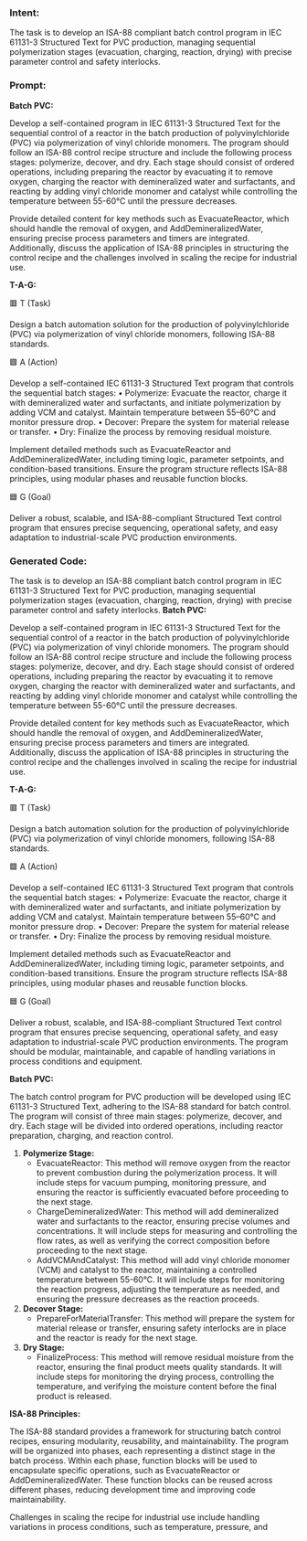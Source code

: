 ### Intent:
The task is to develop an ISA-88 compliant batch control program in IEC 61131-3 Structured Text for PVC production, managing sequential polymerization stages (evacuation, charging, reaction, drying) with precise parameter control and safety interlocks.

### Prompt:
**Batch PVC:**

Develop a self-contained program in IEC 61131-3 Structured Text for the sequential control of a reactor in the batch production of polyvinylchloride (PVC) via polymerization of vinyl chloride monomers. The program should follow an ISA-88 control recipe structure and include the following process stages: polymerize, decover, and dry. Each stage should consist of ordered operations, including preparing the reactor by evacuating it to remove oxygen, charging the reactor with demineralized water and surfactants, and reacting by adding vinyl chloride monomer and catalyst while controlling the temperature between 55-60°C until the pressure decreases.

Provide detailed content for key methods such as EvacuateReactor, which should handle the removal of oxygen, and AddDemineralizedWater, ensuring precise process parameters and timers are integrated. Additionally, discuss the application of ISA-88 principles in structuring the control recipe and the challenges involved in scaling the recipe for industrial use.

**T-A-G:**

🟥 T (Task)

Design a batch automation solution for the production of polyvinylchloride (PVC) via polymerization of vinyl chloride monomers, following ISA-88 standards.

🟩 A (Action)

Develop a self-contained IEC 61131-3 Structured Text program that controls the sequential batch stages:
	•	Polymerize: Evacuate the reactor, charge it with demineralized water and surfactants, and initiate polymerization by adding VCM and catalyst. Maintain temperature between 55–60°C and monitor pressure drop.
	•	Decover: Prepare the system for material release or transfer.
	•	Dry: Finalize the process by removing residual moisture.

Implement detailed methods such as EvacuateReactor and AddDemineralizedWater, including timing logic, parameter setpoints, and condition-based transitions. Ensure the program structure reflects ISA-88 principles, using modular phases and reusable function blocks.

🟦 G (Goal)

Deliver a robust, scalable, and ISA-88-compliant Structured Text control program that ensures precise sequencing, operational safety, and easy adaptation to industrial-scale PVC production environments.

### Generated Code:
The task is to develop an ISA-88 compliant batch control program in IEC 61131-3 Structured Text for PVC production, managing sequential polymerization stages (evacuation, charging, reaction, drying) with precise parameter control and safety interlocks.
**Batch PVC:**

Develop a self-contained program in IEC 61131-3 Structured Text for the sequential control of a reactor in the batch production of polyvinylchloride (PVC) via polymerization of vinyl chloride monomers. The program should follow an ISA-88 control recipe structure and include the following process stages: polymerize, decover, and dry. Each stage should consist of ordered operations, including preparing the reactor by evacuating it to remove oxygen, charging the reactor with demineralized water and surfactants, and reacting by adding vinyl chloride monomer and catalyst while controlling the temperature between 55-60°C until the pressure decreases.

Provide detailed content for key methods such as EvacuateReactor, which should handle the removal of oxygen, and AddDemineralizedWater, ensuring precise process parameters and timers are integrated. Additionally, discuss the application of ISA-88 principles in structuring the control recipe and the challenges involved in scaling the recipe for industrial use.

**T-A-G:**

🟥 T (Task)

Design a batch automation solution for the production of polyvinylchloride (PVC) via polymerization of vinyl chloride monomers, following ISA-88 standards.

🟩 A (Action)

Develop a self-contained IEC 61131-3 Structured Text program that controls the sequential batch stages:
	•	Polymerize: Evacuate the reactor, charge it with demineralized water and surfactants, and initiate polymerization by adding VCM and catalyst. Maintain temperature between 55–60°C and monitor pressure drop.
	•	Decover: Prepare the system for material release or transfer.
	•	Dry: Finalize the process by removing residual moisture.

Implement detailed methods such as EvacuateReactor and AddDemineralizedWater, including timing logic, parameter setpoints, and condition-based transitions. Ensure the program structure reflects ISA-88 principles, using modular phases and reusable function blocks.

🟦 G (Goal)

Deliver a robust, scalable, and ISA-88-compliant Structured Text control program that ensures precise sequencing, operational safety, and easy adaptation to industrial-scale PVC production environments. The program should be modular, maintainable, and capable of handling variations in process conditions and equipment.

**Batch PVC:**

The batch control program for PVC production will be developed using IEC 61131-3 Structured Text, adhering to the ISA-88 standard for batch control. The program will consist of three main stages: polymerize, decover, and dry. Each stage will be divided into ordered operations, including reactor preparation, charging, and reaction control.

1. **Polymerize Stage:**
	* EvacuateReactor: This method will remove oxygen from the reactor to prevent combustion during the polymerization process. It will include steps for vacuum pumping, monitoring pressure, and ensuring the reactor is sufficiently evacuated before proceeding to the next stage.
	* ChargeDemineralizedWater: This method will add demineralized water and surfactants to the reactor, ensuring precise volumes and concentrations. It will include steps for measuring and controlling the flow rates, as well as verifying the correct composition before proceeding to the next stage.
	* AddVCMAndCatalyst: This method will add vinyl chloride monomer (VCM) and catalyst to the reactor, maintaining a controlled temperature between 55-60°C. It will include steps for monitoring the reaction progress, adjusting the temperature as needed, and ensuring the pressure decreases as the reaction proceeds.
2. **Decover Stage:**
	* PrepareForMaterialTransfer: This method will prepare the system for material release or transfer, ensuring safety interlocks are in place and the reactor is ready for the next stage.
3. **Dry Stage:**
	* FinalizeProcess: This method will remove residual moisture from the reactor, ensuring the final product meets quality standards. It will include steps for monitoring the drying process, controlling the temperature, and verifying the moisture content before the final product is released.

**ISA-88 Principles:**

The ISA-88 standard provides a framework for structuring batch control recipes, ensuring modularity, reusability, and maintainability. The program will be organized into phases, each representing a distinct stage in the batch process. Within each phase, function blocks will be used to encapsulate specific operations, such as EvacuateReactor or AddDemineralizedWater. These function blocks can be reused across different phases, reducing development time and improving code maintainability.

Challenges in scaling the recipe for industrial use include handling variations in process conditions, such as temperature, pressure, and
